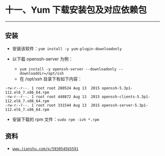# 十一、Yum 下载安装包及对应依赖包

* * *

## 安装

*   安装该软件：`yum install -y yum-plugin-downloadonly`

*   以下载 openssh-server 为例：

    *   `yum install -y openssh-server --downloadonly --downloaddir=/opt/ssh`
    *   在 /opt/ssh 目录下有如下内容：

```
-rw-r--r--. 1 root root 280524 Aug 13  2015 openssh-5.3p1-112.el6_7.x86_64.rpm
-rw-r--r--. 1 root root 448872 Aug 13  2015 openssh-clients-5.3p1-112.el6_7.x86_64.rpm
-rw-r--r--. 1 root root 331544 Aug 13  2015 openssh-server-5.3p1-112.el6_7.x86_64.rpm
```

*   安装下载的 rpm 文件：`sudo rpm -ivh *.rpm`

## 资料

*   [`www.jianshu.com/p/5930545b5591`](http://www.jianshu.com/p/5930545b5591)